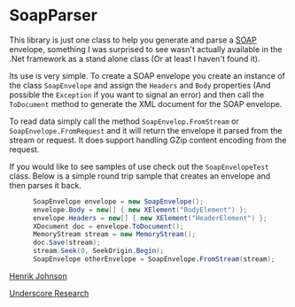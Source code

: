 # SoapParser

This library is just one class to help you generate and parse a [SOAP](http://www.w3.org/TR/soap/) envelope, something I was surprised to see wasn't actually available in the .Net framework as a stand alone class (Or at least I haven't found it).

Its use is very simple. To create a SOAP envelope you create an instance of the class `SoapEnvelope` and assign the `Headers` and `Body` properties (And possible the `Exception` if you want to signal an error) and then call the `ToDocument` method to generate the XML document for the SOAP envelope.

To read data simply call the method `SoapEnvelop.FromStream` or `SoapEnvelope.FromRequest` and it will return the envelope it parsed from the stream or request. It does support handling GZip content encoding from the request.

If you would like to see samples of use check out the `SoapEnvelopeTest` class. Below is a simple round trip sample that creates an envelope and then parses it back.

```C#
      SoapEnvelope envelope = new SoapEnvelope();
      envelope.Body = new[] { new XElement("BodyElement") };
      envelope.Headers = new[] { new XElement("HeaderElement") };
      XDocument doc = envelope.ToDocument();
      MemoryStream stream = new MemoryStream();
      doc.Save(stream);
      stream.Seek(0, SeekOrigin.Begin);
      SoapEnvelope otherEnvelope = SoapEnvelope.FromStream(stream);
```

[Henrik Johnson](http://www.henrik.org)

[Underscore Research](http://www.underscoreresearch.com/)